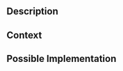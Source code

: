 <!--- Provide a general summary of the issue in the Title above -->

## Description
<!--- What change or feature do you propose? -->

## Context
<!--- Why is this change important to you? How would you use it? -->
<!--- How can it benefit other users and communities? -->
<!--- Is there existing software with a similar featuer? -->

## Possible Implementation
<!--- Not obligatory, but suggest an idea for implementing addition or change -->
